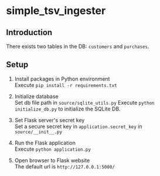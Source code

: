 # simple_tsv_ingester

## Introduction

There exists two tables in the DB: `customers` and `purchases`.  

## Setup

1. Install packages in Python environment  
Execute `pip install -r requirements.txt` 

2. Initialize database  
Set db file path in `source/sqlite_utils.py`
Execute `python initialize_db.py` to initialize the SQLite DB.  

3. Set Flask server's secret key  
Set a secure secret key in `application.secret_key` in `source/__init__.py`  

4. Run the Flask application  
Execute `python application.py`

5. Open browser to Flask website  
The default url is `http://127.0.0.1:5000/`
